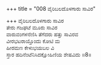 +++
title = "008 ವೈರಿಬಲದೊಳಗಾರು ಸಾವಿರ"

+++
ವೈರಿಬಲದೊಳಗಾರು ಸಾವಿರ  
ತೇರು ಗಜಘಟೆ ಮೂರು ಸಾವಿರ  
ವಾರುವಂಗಳನೆಣಿಸಿ ತೆಗೆದರು ಹತ್ತು ಸಾವಿರವ  
ವೀರಭಟರಾಯ್ತೊಂದು ಕೋಟಿ ಮ  
ಹೀರಮಣ ಕೇಳುಭಯಬಲ ವಿ  
ಸ್ತಾರ ಹದಿನೆಂಟೆನಿಸಿದಕ್ಷೋಹಿಣಿಯ ಶೇಷವಿದು     ॥8॥
